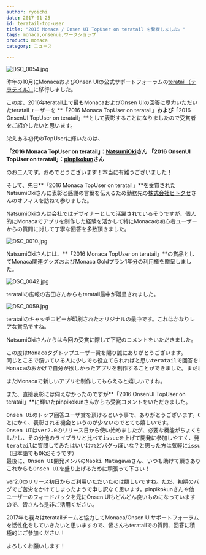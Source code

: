 ```yaml
---
author: ryoichi
date: 2017-01-25
id: teratail-top-user
title: "2016 Monaca / Onsen UI TopUser on teratail を発表しました。"
tags: monaca,onsenui,ワークショップ
product: monaca
category: ニュース

---
```

![DSC_0054.jpg](/blog/content/images/2017/Jan/DSC_0054.jpg)



昨年の10月にMonacaおよびOnsen UIの公式サポートフォーラムの[teratail（テラテイル）](https://teratail.com/)に移行しました。

この度、2016年teratail上で最もMonacaおよびOnsen UIの回答に尽力いただいたteratailユーザーを **「2016 Monaca TopUser on teratail」**および**「2016 OnsenUI TopUser on teratail」**として表彰することになりましたので受賞者をご紹介したいと思います。

栄えある初代のTopUserに輝いたのは、

**「2016 Monaca TopUser on teratail」：[NatsumiOki](https://teratail.com/users/NatsumiOki)さん**
**「2016 OnsenUI TopUser on teratail」：[pinpikokun](https://teratail.com/users/pinpikokun)さん**

のお二人です。おめでとうございます！本当に有難うございました！

<!-- more -->

そして、先日**「2016 Monaca TopUser on teratail」**を受賞されたNatsumiOkiさんに表彰と感謝の言葉を伝えるため勤務先の[株式会社ヒトクセ](http://hitokuse.com/)さんのオフィスを訪ねて参りました。

NatsumiOkiさんは会社ではデザイナーとして活躍されているそうですが、個人的にMonacaでアプリを制作した経験を活かして特にMonacaの初心者ユーザーからの質問に対して丁寧な回答を多数頂きました。




![DSC_0010.jpg](/blog/content/images/2017/Jan/DSC_0010.jpg)

NatsumiOkiさんには、**「2016 Monaca TopUser on teratail」**の賞品としてMonaca関連グッズおよびMonaca Goldプラン1年分の利用権を贈呈しました。



![DSC_0042.jpg](/blog/content/images/2017/Jan/DSC_0042.jpg)

teratailの広報の吉田さんからもteratail最中が贈呈されました。


![DSC_0059.jpg](/blog/content/images/2017/Jan/DSC_0059.jpg)

teratailのキャッチコピーが印刷されたオリジナルの最中です。これはかなりレアな賞品ですね。

NatsumiOkiさんからは今回の受賞に際して下記のコメントをいただきました。


<pre>
この度はMonacaタグトップユーザー賞を賜り誠にありがとうございます。
同じところで躓いている人に少しでも役立てられればと思いteratailで回答をしていましたが、思わぬご褒美をいただけて驚いています。
Monacaのおかげで自分が欲しかったアプリを制作することができました。まだまだ使いこなせていない機能もたくさんあるので、これからもアプリ開発に挑戦していきたいと思います！
</pre>


またMonacaで新しいアプリを制作してもらえると嬉しいですね。


また、直接表彰には伺えなかったのですが**「2016 OnsenUI TopUser on teratail」**に輝いたpinpikokunさんからも受賞コメントをいただきました。

<pre>
Onsen Uiのトップ回答ユーザ賞を頂けるという事で、ありがとうございます。Onsen UIは質問自体が少ないので、ベストアンサー狙いで出来るだけ動作サンプルを用意したのがよかったのかも？
とにかく、表彰される機会というのが少ないのでとても嬉しいです。
Onsen UIはver2.0のリリース日から使い始めましたが、必要な機能がちょくちょくバグっていたのでかなり悩まされた事を覚えています。
しかし、その分他のライブラリと比べてissueを上げて開発に参加しやすく、発展途上を楽しめると思うので、
teratailに質問してみたはいいけれどバグっぽいな？と思った方は気軽にissueを上げる事をお勧めします！
（日本語でもOKだそうです）
最後に、Onsen UI開発メンバのNaoki Matagawaさん、いつも助けて頂きありがとうございます！
これからもOnsen UIを盛り上げるために頑張って下さい！
</pre>

ver2.0のリリース初日からご利用いただいたのは嬉しいですね。ただ、初期のバグでご苦労をかけてしまったようで申し訳なく思います。pinpikokunさんや他ユーザーのフィードバックを元にOnsen UIもどんどん良いものになっていますので、皆さんも是非ご活用ください。

2017年も我々はteratailチームと協力してMonaca/Onsen UIサポートフォーラムを活性化をしていきたいと思いますので、皆さんもteratailでの質問、回答に積極的にご参加ください！

よろしくお願いします！
